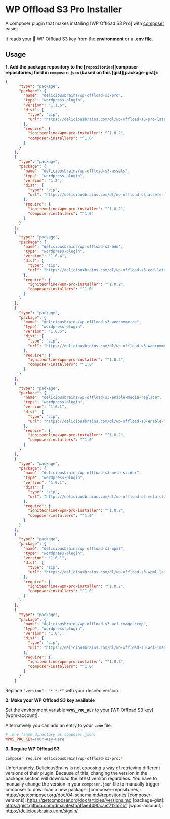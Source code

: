 # WP Offload S3 Pro Installer


A composer plugin that makes installing [WP Offload S3 Pro] with [composer] easier.

It reads your :key: WP Offload S3 key from the **environment** or a **.env file**.

[WP Offload S3]: https://deliciousbrains.com/wp-offload-s3/
[composer]: https://github.com/composer/composer

## Usage

**1. Add the package repository to the [`repositories`][composer-repositories] field in `composer.json` 
   (based on this [gist][package-gist]):**

```json
{
      "type": "package",
      "package": {
        "name": "deliciousbrains/wp-offload-s3-pro",
        "type": "wordpress-plugin",
        "version": "1.1.6",
        "dist": {
          "type": "zip",
          "url": "https://deliciousbrains.com/dl/wp-offload-s3-pro-latest.zip?"
        },
        "require": {
          "igniteonline/wpm-pro-installer": "^1.0.2",
          "composer/installers": "^1.0"
        }
      }
    },
    {
      "type": "package",
      "package": {
        "name": "deliciousbrains/wp-offload-s3-assets",
        "type": "wordpress-plugin",
        "version": "1.2",
        "dist": {
          "type": "zip",
          "url": "https://deliciousbrains.com/dl/wp-offload-s3-assets-latest.zip?"
        },
        "require": {
          "igniteonline/wpm-pro-installer": "^1.0.2",
          "composer/installers": "^1.0"
        }
      }
    },
    {
      "type": "package",
      "package": {
        "name": "deliciousbrains/wp-offload-s3-edd",
        "type": "wordpress-plugin",
        "version": "1.0.4",
        "dist": {
          "type": "zip",
          "url": "https://deliciousbrains.com/dl/wp-offload-s3-edd-latest.zip?"
        },
        "require": {
          "igniteonline/wpm-pro-installer": "^1.0.2",
          "composer/installers": "^1.0"
        }
      }
    },
    {
      "type": "package",
      "package": {
        "name": "deliciousbrains/wp-offload-s3-woocommerce",
        "type": "wordpress-plugin",
        "version": "1.0.5",
        "dist": {
          "type": "zip",
          "url": "https://deliciousbrains.com/dl/wp-offload-s3-woocommerce-latest.zip?"
        },
        "require": {
          "igniteonline/wpm-pro-installer": "^1.0.2",
          "composer/installers": "^1.0"
        }
      }
    },
    {
      "type": "package",
      "package": {
        "name": "deliciousbrains/wp-offload-s3-enable-media-replace",
        "type": "wordpress-plugin",
        "version": "1.0.1",
        "dist": {
          "type": "zip",
          "url": "https://deliciousbrains.com/dl/wp-offload-s3-enable-media-replace-latest.zip?"
        },
        "require": {
          "igniteonline/wpm-pro-installer": "^1.0.2",
          "composer/installers": "^1.0"
        }
      }
    },
    {
      "type": "package",
      "package": {
        "name": "deliciousbrains/wp-offload-s3-meta-slider",
        "type": "wordpress-plugin",
        "version": "1.0.1",
        "dist": {
          "type": "zip",
          "url": "https://deliciousbrains.com/dl/wp-offload-s3-meta-slider-latest.zip?"
        },
        "require": {
          "igniteonline/wpm-pro-installer": "^1.0.2",
          "composer/installers": "^1.0"
        }
      }
    },
    {
      "type": "package",
      "package": {
        "name": "deliciousbrains/wp-offload-s3-wpml",
        "type": "wordpress-plugin",
        "version": "1.0.1",
        "dist": {
          "type": "zip",
          "url": "https://deliciousbrains.com/dl/wp-offload-s3-wpml-latest.zip?"
        },
        "require": {
          "igniteonline/wpm-pro-installer": "^1.0.2",
          "composer/installers": "^1.0"
        }
      }
    },
    {
      "type": "package",
      "package": {
        "name": "deliciousbrains/wp-offload-s3-acf-image-crop",
        "type": "wordpress-plugin",
        "version": "1.0",
        "dist": {
          "type": "zip",
          "url": "https://deliciousbrains.com/dl/wp-offload-s3-acf-image-crop.zip?"
        },
        "require": {
          "igniteonline/wpm-pro-installer": "^1.0.2",
          "composer/installers": "^1.0"
        }
      }
    }
```
Replace `"version": "*.*.*"` with your desired version.

**2. Make your WP Offload S3 key available**

Set the environment variable **`WPOS_PRO_KEY`** to your [WP Offload S3 key][wpm-account].

Alternatively you can add an entry to your **`.env`** file:

```ini
# .env (same directory as composer.json)
WPOS_PRO_KEY=Your-Key-Here
```

**3. Require WP Offload S3**

```sh
composer require deliciousbrains/wp-offload-s3-pro:*
```
Unfortunately, DeliciousBrains is not exposing a way of retrieving different versions of their plugin.
Because of this, changing the version in the package section will download the latest version regardless.
You have to manually change the version in your `composer.json` file to manually trigger composer to download a new package.
[composer-repositories]: https://getcomposer.org/doc/04-schema.md#repositories
[composer-versions]: https://getcomposer.org/doc/articles/versions.md
[package-gist]: https://gist.github.com/dmalatesta/4fae4490caef712a51bf
[wpos-account]: https://deliciousbrains.com/signin/
